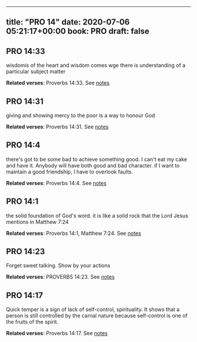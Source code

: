 
---
title: "PRO 14"
date: 2020-07-06 05:21:17+00:00
book: PRO
draft: false
---

## PRO 14:33

wisdomis of the heart and wisdom comes wge there is understanding of a particular subject matter

**Related verses**: Proverbs 14:33. See [notes](https://my.bible.com/notes/3467488807137043426)


## PRO 14:31

giving and showing mercy to the poor is a way to honour God

**Related verses**: Proverbs 14:31. See [notes](https://my.bible.com/notes/3467488069912617944)


## PRO 14:4

there's got to be some bad to achieve something good. I can't eat my cake and have it. Anybody will have both good and bad character. if I want to maintain a good friendship, I have to overlook faults.

**Related verses**: Proverbs 14:4. See [notes](https://my.bible.com/notes/3467483764165960630)


## PRO 14:1

the solid foundation of God's word. it is like a solid rock that the Lord Jesus mentions in Matthew 7:24

**Related verses**: Proverbs 14:1, Matthew 7:24. See [notes](https://my.bible.com/notes/3467480804572783527)


## PRO 14:23

Forget sweet talking. Show by your actions

**Related verses**: PROVERBS 14:23. See [notes](https://my.bible.com/notes/2697055634763538611)


## PRO 14:17

Quick temper is a sign of lack of self-control, spirituality. It shows that a person is still controlled by the carnal nature because self-control is one of the fruits of the spirit.

**Related verses**: Proverbs 14:17. See [notes](https://my.bible.com/notes/3624085903414911861)

